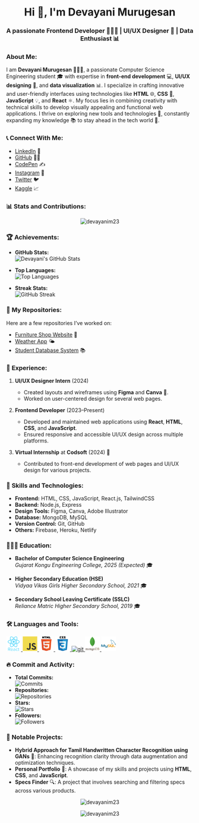 <h1 align="center">Hi 👋, I'm Devayani Murugesan</h1>
<h3 align="center">A passionate Frontend Developer 👩🏻‍💻 | UI/UX Designer 🎨 | Data Enthusiast 📊</h3>
<h3 align="left">About Me:</h3>
<p align="left">
  I am <strong>Devayani Murugesan</strong> 👩🏻‍💻, a passionate Computer Science Engineering student 🎓 with expertise in <strong>front-end development</strong> 💻, <strong>UI/UX designing</strong> 🎨, and <strong>data visualization</strong> 📊. I specialize in crafting innovative and user-friendly interfaces using technologies like <strong>HTML</strong> 🌐, <strong>CSS</strong> 🎨, <strong>JavaScript</strong> 💡, and <strong>React</strong> ⚛️. My focus lies in combining creativity with technical skills to develop visually appealing and functional web applications. I thrive on exploring new tools and technologies 🔧, constantly expanding my knowledge 📚 to stay ahead in the tech world 🚀.
</p>


### 📞 **Connect With Me:**
- [LinkedIn](https://www.linkedin.com/in/devayanimurugesan98/) 💼
- [GitHub](https://github.com/devayanim23) 👩‍💻
- [CodePen](https://codepen.io/devayani-murugesan) ✍️
- [Instagram](https://www.instagram.com/__dev._.___) 📸
- [Twitter](https://twitter.com/) 🐦
- [Kaggle](https://www.kaggle.com/devdhivya) 📈

### 📊 **Stats and Contributions:**
<p align="center">
  <img src="https://komarev.com/ghpvc/?username=devayanim23&label=Profile%20views&color=0e75b6&style=flat" alt="devayanim23" />
</p>

### 🏆 **Achievements:**
- **GitHub Stats:**  
  ![Devayani's GitHub Stats](https://github-readme-stats.vercel.app/api?username=devayanim23&show_icons=true&locale=en)

- **Top Languages:**  
  ![Top Languages](https://github-readme-stats.vercel.app/api/top-langs?username=devayanim23&show_icons=true&locale=en&layout=compact)

- **Streak Stats:**  
  ![GitHub Streak](https://github-readme-streak-stats.herokuapp.com/?user=devayanim23&)

### 📂 **My Repositories:**
Here are a few repositories I’ve worked on:

- [Furniture Shop Website](https://github.com/devayanim23/furniture-shop) 🏡
- [Weather App](https://github.com/devayanim23/weather-app) 🌤️
- [Student Database System](https://github.com/devayanim23/student-database) 📚

### 🚀 **Experience:**
1. **UI/UX Designer Intern** (2024)  
   - Created layouts and wireframes using **Figma** and **Canva** 🎨.
   - Worked on user-centered design for several web pages.

2. **Frontend Developer** (2023–Present)  
   - Developed and maintained web applications using **React**, **HTML**, **CSS**, and **JavaScript**.
   - Ensured responsive and accessible UI/UX design across multiple platforms.

3. **Virtual Internship** at **Codsoft** (2024) 💼  
   - Contributed to front-end development of web pages and UI/UX design for various projects.

### 🌟 **Skills and Technologies:**
- **Frontend:** HTML, CSS, JavaScript, React.js, TailwindCSS
- **Backend:** Node.js, Express
- **Design Tools:** Figma, Canva, Adobe Illustrator
- **Database:** MongoDB, MySQL
- **Version Control:** Git, GitHub
- **Others:** Firebase, Heroku, Netlify

### 🧑🏻‍🏫 **Education:**
- **Bachelor of Computer Science Engineering**  
  *Gujarat Kongu Engineering College, 2025 (Expected)* 🎓

- **Higher Secondary Education (HSE)**  
  *Vidyaa Vikas Girls Higher Secondary School, 2021* 🎓

- **Secondary School Leaving Certificate (SSLC)**  
  *Reliance Matric Higher Secondary School, 2019* 🎓

### 🛠️ **Languages and Tools:**
<p align="left">
  <a href="https://reactjs.org/" target="_blank" rel="noreferrer"> <img src="https://raw.githubusercontent.com/devicons/devicon/master/icons/react/react-original-wordmark.svg" alt="react" width="40" height="40"/> </a>
  <a href="https://www.javascript.com/" target="_blank" rel="noreferrer"> <img src="https://raw.githubusercontent.com/devicons/devicon/master/icons/javascript/javascript-original.svg" alt="javascript" width="40" height="40"/> </a>
  <a href="https://www.w3.org/html/" target="_blank" rel="noreferrer"> <img src="https://raw.githubusercontent.com/devicons/devicon/master/icons/html5/html5-original-wordmark.svg" alt="html5" width="40" height="40"/> </a>
  <a href="https://www.w3.org/css/" target="_blank" rel="noreferrer"> <img src="https://raw.githubusercontent.com/devicons/devicon/master/icons/css3/css3-original-wordmark.svg" alt="css3" width="40" height="40"/> </a>
  <a href="https://git-scm.com/" target="_blank" rel="noreferrer"> <img src="https://www.vectorlogo.zone/logos/git-scm/git-scm-icon.svg" alt="git" width="40" height="40"/> </a>
  <a href="https://www.mongodb.com/" target="_blank" rel="noreferrer"> <img src="https://raw.githubusercontent.com/devicons/devicon/master/icons/mongodb/mongodb-original-wordmark.svg" alt="mongodb" width="40" height="40"/> </a>
  <a href="https://www.mysql.com/" target="_blank" rel="noreferrer"> <img src="https://raw.githubusercontent.com/devicons/devicon/master/icons/mysql/mysql-original-wordmark.svg" alt="mysql" width="40" height="40"/> </a>
</p>

### 🔥 **Commit and Activity:**
- **Total Commits:**  
  ![Commits](https://img.shields.io/github/commit-activity/m/devayanim23?style=flat-square)
- **Repositories:**  
  ![Repositories](https://img.shields.io/github/repo-size/devayanim23?style=flat-square)
- **Stars:**  
  ![Stars](https://img.shields.io/github/stars/devayanim23?style=flat-square)
- **Followers:**  
  ![Followers](https://img.shields.io/github/followers/devayanim23?style=flat-square)
  
### 📝 **Notable Projects:**
- **Hybrid Approach for Tamil Handwritten Character Recognition using GANs** 🧠: Enhancing recognition clarity through data augmentation and optimization techniques.
- **Personal Portfolio** 🎨: A showcase of my skills and projects using **HTML**, **CSS**, and **JavaScript**.
- **Specs Finder** 🔍: A project that involves searching and filtering specs across various products.

<p align="center">
  <img src="https://github-readme-stats.vercel.app/api/top-langs?username=devayanim23&show_icons=true&locale=en&layout=compact" alt="devayanim23" />
</p>

<p align="center">
  <img src="https://github-readme-streak-stats.herokuapp.com/?user=devayanim23&" alt="devayanim23" />
</p>

